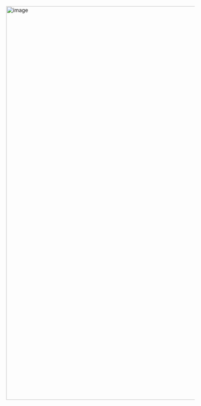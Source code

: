 <img width="1052" alt="image" src="https://github.com/user-attachments/assets/54800ce2-da5a-4c7f-acc2-f5a7f7e59716" />
